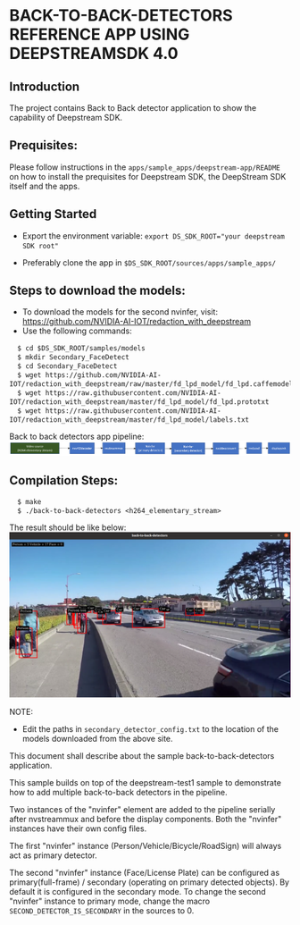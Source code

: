 # BACK-TO-BACK-DETECTORS REFERENCE APP USING DEEPSTREAMSDK 4.0

## Introduction
The project contains Back to Back detector application to show the
capability of Deepstream SDK.

## Prequisites:

Please follow instructions in the `apps/sample_apps/deepstream-app/README` on how
to install the prequisites for Deepstream SDK, the DeepStream SDK itself and the
apps.

## Getting Started

- Export the environment variable:
  `export DS_SDK_ROOT="your deepstream SDK root"`

- Preferably clone the app in
  `$DS_SDK_ROOT/sources/apps/sample_apps/`

## Steps to download the models:
- To download the models for the second nvinfer, visit:
  https://github.com/NVIDIA-AI-IOT/redaction_with_deepstream
-  Use the following commands:
```
  $ cd $DS_SDK_ROOT/samples/models
  $ mkdir Secondary_FaceDetect
  $ cd Secondary_FaceDetect
  $ wget https://github.com/NVIDIA-AI-IOT/redaction_with_deepstream/raw/master/fd_lpd_model/fd_lpd.caffemodel
  $ wget https://raw.githubusercontent.com/NVIDIA-AI-IOT/redaction_with_deepstream/master/fd_lpd_model/fd_lpd.prototxt
  $ wget https://raw.githubusercontent.com/NVIDIA-AI-IOT/redaction_with_deepstream/master/fd_lpd_model/labels.txt
```

Back to back detectors app pipeline:
![DS Back to back detectors Pipeline](.backtobackdetectors_pipeline.png)

## Compilation Steps:
```
  $ make
  $ ./back-to-back-detectors <h264_elementary_stream>
```
The result should be like below:
  ![DS Back to Back Detectors Screenshot](.backtobackdetectors.png)

NOTE:
- Edit the paths in `secondary_detector_config.txt` to the location of the models
  downloaded from the above site.

This document shall describe about the sample back-to-back-detectors application.

This sample builds on top of the deepstream-test1 sample to demonstrate how to
add multiple back-to-back detectors in the pipeline.

Two instances of the "nvinfer" element are added to the pipeline serially after
nvstreammux and before the display components. Both the "nvinfer" instances have
their own config files.

The first "nvinfer" instance (Person/Vehicle/Bicycle/RoadSign) will always act
as primary detector.

The second "nvinfer" instance (Face/License Plate) can be configured as
primary(full-frame) / secondary (operating on primary detected objects). By
default it is configured in the secondary mode. To change the second "nvinfer"
instance to primary mode, change the macro `SECOND_DETECTOR_IS_SECONDARY` in the
sources to 0.

